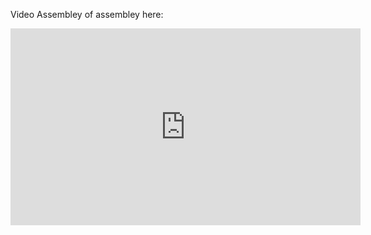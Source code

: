 Video Assembley of assembley here: 

<iframe width="560" height="315" src="https://www.youtube.com/embed/6YEnHE_b7-I?si=r7yhLFltucVk8Y9m" title="YouTube video player" frameborder="0" allow="accelerometer; autoplay; clipboard-write; encrypted-media; gyroscope; picture-in-picture; web-share" referrerpolicy="strict-origin-when-cross-origin" allowfullscreen></iframe>
